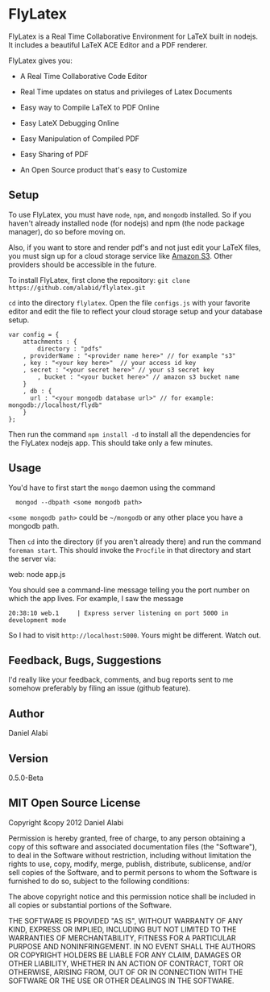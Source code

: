 FlyLatex
========

FlyLatex is a Real Time Collaborative Environment for LaTeX built in nodejs.
It includes a beautiful LaTeX ACE Editor and a PDF renderer. 

FlyLatex gives you:

* A Real Time Collaborative Code Editor

* Real Time updates on status and privileges of Latex Documents

* Easy way to Compile LaTeX to PDF Online

* Easy LateX Debugging Online

* Easy Manipulation of Compiled PDF

* Easy Sharing of PDF

* An Open Source product that's easy to Customize



Setup
-----

To use FlyLatex, you must have `node`, `npm`, and `mongodb` installed. So if you haven't already installed node (for nodejs) and npm (the node package manager), 
do so before moving on.

Also, if you want to store and render pdf's and not just edit your LaTeX
files, you must sign up for a cloud storage service like 
[Amazon S3](http://aws.amazon.com/es/s3/). 
Other providers should be accessible in the future.

To install FlyLatex, first clone the repository: `git clone https://github.com/alabid/flylatex.git`

`cd` into the directory `flylatex`. Open the file `configs.js` with your favorite
editor and edit the file to reflect your cloud storage setup and your database
setup.

	var config = {
  	    attachments : {
	    	directory : "pdfs"
		, providerName : "<provider name here>" // for example "s3"
		, key : "<your key here>"  // your access id key
		, secret : "<your secret here>" // your s3 secret key
	    	, bucket : "<your bucket here>" // amazon s3 bucket name
   	    }
	    , db : {
	      url : "<your mongodb database url>" // for example: mongodb://localhost/flydb"
	    }
	};

Then run the command `npm install -d` to install all the dependencies for the
FlyLatex nodejs app. This should take only a few minutes.

Usage
-----

You'd have to first start the `mongo` daemon using the command

      mongod --dbpath <some mongodb path>

`<some mongodb path>` could be `~/mongodb` or any other place you have a mongodb
path.

Then `cd` into the directory (if you aren't already there) and run the command
 `foreman start`. This should invoke the `Procfile` in that directory and start 
the server via:

   web: node app.js

You should see a command-line message telling you the port number on which the app lives. For example, I saw the message

    20:38:10 web.1     | Express server listening on port 5000 in development mode
    
So I had to visit `http://localhost:5000`. Yours might be different. Watch out.

Feedback, Bugs, Suggestions
---------------------------

I'd really like your feedback, comments, and bug reports sent to me
somehow preferably by filing an issue (github feature).


Author
------
Daniel Alabi

Version
-------
0.5.0-Beta

MIT Open Source License
-----------------------

Copyright &copy 2012 Daniel Alabi

Permission is hereby granted, free of charge, to any person obtaining a copy of this software and associated documentation files (the "Software"), to deal in the Software without restriction, including without limitation the rights to use, copy, modify, merge, publish, distribute, sublicense, and/or sell copies of the Software, and to permit persons to whom the Software is furnished to do so, subject to the following conditions:

The above copyright notice and this permission notice shall be included in all copies or substantial portions of the Software.

THE SOFTWARE IS PROVIDED "AS IS", WITHOUT WARRANTY OF ANY KIND, EXPRESS OR IMPLIED, INCLUDING BUT NOT LIMITED TO THE WARRANTIES OF MERCHANTABILITY, FITNESS FOR A PARTICULAR PURPOSE AND NONINFRINGEMENT. IN NO EVENT SHALL THE AUTHORS OR COPYRIGHT HOLDERS BE LIABLE FOR ANY CLAIM, DAMAGES OR OTHER LIABILITY, WHETHER IN AN ACTION OF CONTRACT, TORT OR OTHERWISE, ARISING FROM, OUT OF OR IN CONNECTION WITH THE SOFTWARE OR THE USE OR OTHER DEALINGS IN THE SOFTWARE.